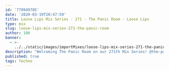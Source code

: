 ```yaml
---
id: '778949785'
date: '2020-03-19T20:47:59'
title: Loose Lips Mix Series - 271 - The Panic Room - Loose Lips
type: mix
slug: loose-lips-mix-series-271-the-panic-room
author: 100
banner:
  - >-
    ../../static/images/importMixes/loose-lips-mix-series-271-the-panic-room/image3210.jpeg
description: "Welcoming The Panic Room on our 271th Mix Series! @the-panic-room-1 The Panic Room is featured in some hi profile houses and buildings, it is the place where you hide when being attacked, a small isolated chamber with the basics you need to survive while you get help.\LIt can also be a place that you use [...]Read More..."
published: true
tags: Techno
---
```

